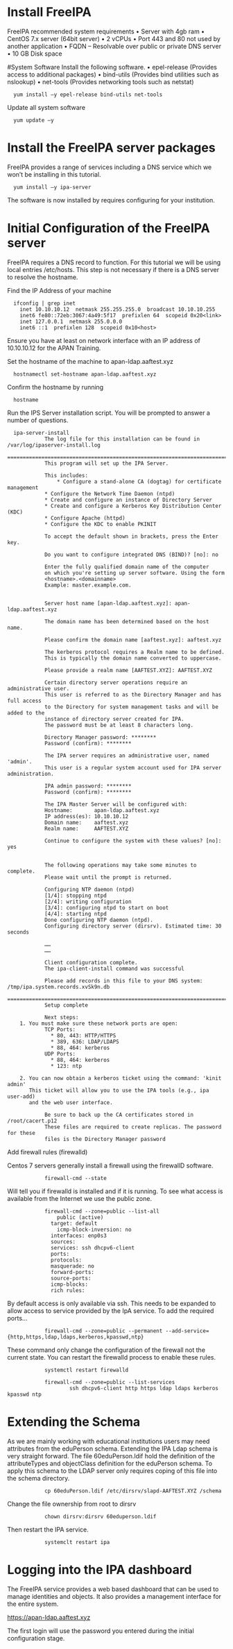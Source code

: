 # Install FreeIPA

FreeIPA recommended system requirements
•	Server with 4gb ram 
•	CentOS 7.x server (64bit server)
•	2 vCPUs
•	Port 443 and 80 not used by another application
•	FQDN – Resolvable over public or private DNS server
•	10 GB Disk space

#System Software
Install the following software.
•	epel-release (Provides access to additional packages)
•	bind-utils (Provides bind utilities such as nslookup)
•	net-tools (Provides networking tools such as netstat)

      yum install –y epel-release bind-utils net-tools
      
Update all system software

      yum update –y
      
# Install the FreeIPA server packages

FreeIPA provides a range of services including a DNS service which we won’t be installing in this tutorial.

      yum install –y ipa-server
      
The software is now installed by requires configuring for your institution.

# Initial Configuration of the FreeIPA server

FreeIPA requires a DNS record to function. For this tutorial we will be using local entries /etc/hosts. This step is not necessary if there is a DNS server to resolve the hostname.

Find the IP Address of your machine

      ifconfig | grep inet
        inet 10.10.10.12  netmask 255.255.255.0  broadcast 10.10.10.255
        inet6 fe80::72eb:3067:4a49:5f17  prefixlen 64  scopeid 0x20<link>
        inet 127.0.0.1  netmask 255.0.0.0
        inet6 ::1  prefixlen 128  scopeid 0x10<host>

Ensure you have at least on network interface with an IP address of 10.10.10.12 for the APAN Training.

Set the hostname of the machine to apan-ldap.aaftest.xyz

      hostnamectl set-hostname apan-ldap.aaftest.xyz
      
 Confirm the hostname by running
 
      hostname
      
Run the IPS Server installation script. You will be prompted to answer a number of questions.

      ipa-server-install
				The log file for this installation can be found in /var/log/ipaserver-install.log
				==============================================================================
				This program will set up the IPA Server.

				This includes:
 					* Configure a stand-alone CA (dogtag) for certificate management
  				* Configure the Network Time Daemon (ntpd)
  				* Create and configure an instance of Directory Server
  				* Create and configure a Kerberos Key Distribution Center (KDC)
  				* Configure Apache (httpd)
  				* Configure the KDC to enable PKINIT

				To accept the default shown in brackets, press the Enter key.

				Do you want to configure integrated DNS (BIND)? [no]: no

				Enter the fully qualified domain name of the computer
				on which you're setting up server software. Using the form
				<hostname>.<domainname>
				Example: master.example.com.


				Server host name [apan-ldap.aaftest.xyz]: apan-ldap.aaftest.xyz

				The domain name has been determined based on the host name.

				Please confirm the domain name [aaftest.xyz]: aaftest.xyz

				The kerberos protocol requires a Realm name to be defined.
				This is typically the domain name converted to uppercase.

				Please provide a realm name [AAFTEST.XYZ]: AAFTEST.XYZ

				Certain directory server operations require an administrative user.
				This user is referred to as the Directory Manager and has full access
				to the Directory for system management tasks and will be added to the
				instance of directory server created for IPA.
				The password must be at least 8 characters long.

				Directory Manager password: ********
				Password (confirm): ********

				The IPA server requires an administrative user, named 'admin'.
				This user is a regular system account used for IPA server administration.

				IPA admin password: ********
				Password (confirm): ********
				
				The IPA Master Server will be configured with:
				Hostname:       apan-ldap.aaftest.xyz
				IP address(es): 10.10.10.12
				Domain name:    aaftest.xyz
				Realm name:     AAFTEST.XYZ

				Continue to configure the system with these values? [no]: yes


				The following operations may take some minutes to complete.
				Please wait until the prompt is returned.

				Configuring NTP daemon (ntpd)
  				[1/4]: stopping ntpd
  				[2/4]: writing configuration
  				[3/4]: configuring ntpd to start on boot
  				[4/4]: starting ntpd
				Done configuring NTP daemon (ntpd).
				Configuring directory server (dirsrv). Estimated time: 30 seconds

				……
				……

				Client configuration complete.
				The ipa-client-install command was successful

				Please add records in this file to your DNS system: /tmp/ipa.system.records.xvSk9n.db
				==============================================================================
				Setup complete

				Next steps:
        1. You must make sure these network ports are open:
                TCP Ports:
                  * 80, 443: HTTP/HTTPS
                  * 389, 636: LDAP/LDAPS
                  * 88, 464: kerberos
                UDP Ports:
                  * 88, 464: kerberos
                  * 123: ntp

        2. You can now obtain a kerberos ticket using the command: 'kinit admin'
           This ticket will allow you to use the IPA tools (e.g., ipa user-add)
           and the web user interface.

				Be sure to back up the CA certificates stored in /root/cacert.p12
				These files are required to create replicas. The password for these
				files is the Directory Manager password

Add firewall rules (firewalld)

Centos 7 servers generally install a firewall using the firewallD software.

				firewall-cmd --state
				
Will tell you if firewalld is installed and if it is running. To see what access is available from the Internet we use the public zone.

				firewall-cmd --zone=public --list-all
					public (active)
				  target: default
					icmp-block-inversion: no
				  interfaces: enp0s3
				  sources: 
				  services: ssh dhcpv6-client
				  ports: 
				  protocols: 
				  masquerade: no
				  forward-ports: 
				  source-ports: 
				  icmp-blocks: 
				  rich rules:

By default access is only available via ssh. This needs to be expanded to allow access to service provided by the IpA service. To add the required ports…

				firewall-cmd --zone=public --permanent --add-service={http,https,ldap,ldaps,kerberos,kpasswd,ntp}
				
These command only change the configuration of the firewall not the current state. You can restart the firewalld process to enable these rules.

				systemctl restart firewalld
				
				firewall-cmd --zone=public --list-services
						ssh dhcpv6-client http https ldap ldaps kerberos kpasswd ntp
						
# Extending the Schema

As we are mainly working with educational institutions users may need attributes from the eduPerson schema. Extending the IPA Ldap schema is very straight forward.
The file 60eduPerson.ldif hold the definition of the attributeTypes and objectClass definition for the eduPerson schema. To apply this schema to the LDAP server only requires coping of this file into the schema directory.

				cp 60eduPerson.ldif /etc/dirsrv/slapd-AAFTEST.XYZ /schema
		
Change the file ownership from root to dirsrv

				chown dirsrv:dirsrv 60eduperson.ldif
				
Then restart the IPA service.

				systemclt restart ipa
				
# Logging into the IPA dashboard

The FreeIPA service provides a web based dashboard that can be used to manage identities and objects. It also provides a management interface for the entire system.

https://apan-ldap.aaftest.xyz

The first login will use the password you entered during the initial configuration stage. 
